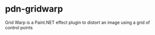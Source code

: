 # pdn-gridwarp
Grid Warp is a Paint.NET effect plugin to distort an image using a grid of control points